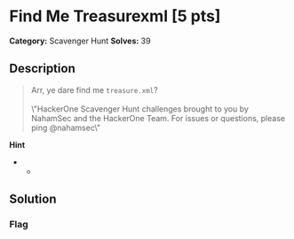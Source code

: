 # Find Me Treasurexml [5 pts]

**Category:** Scavenger Hunt
**Solves:** 39

## Description
>Arr, ye dare find me <code>treasure.xml</code>?<br><br>\\"HackerOne Scavenger Hunt challenges brought to you by NahamSec and the HackerOne Team. For issues or questions, please ping @nahamsec\\"

**Hint**
* -

## Solution

### Flag

